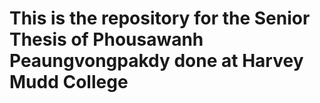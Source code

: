 # This is the repository for the Senior Thesis of Phousawanh Peaungvongpakdy done at Harvey Mudd College

